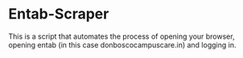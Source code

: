 # Entab-Scraper
This is a script that automates the process of opening your browser, opening entab (in this case donboscocampuscare.in) and logging in. 
